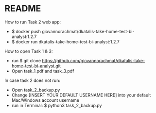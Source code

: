 # README

How to run Task 2 web app:
* $ docker push giovannorachmat/dkatalis-take-home-test-bi-analyst:1.2.7
* $ docker run dkatalis-take-home-test-bi-analyst:1.2.7

How to open Task 1 & 3:
* run $ git clone https://github.com/giovannorachmat/dkatalis-take-home-test-bi-analyst.git
* Open task_1.pdf and task_3.pdf

In case task 2 does not run:
* Open task_2_backup.py
* Change [INSERT YOUR DEFAULT USERNAME HERE] into your default Mac/Windows account username
* run in Terminal:
    $ python3 task_2_backup.py
